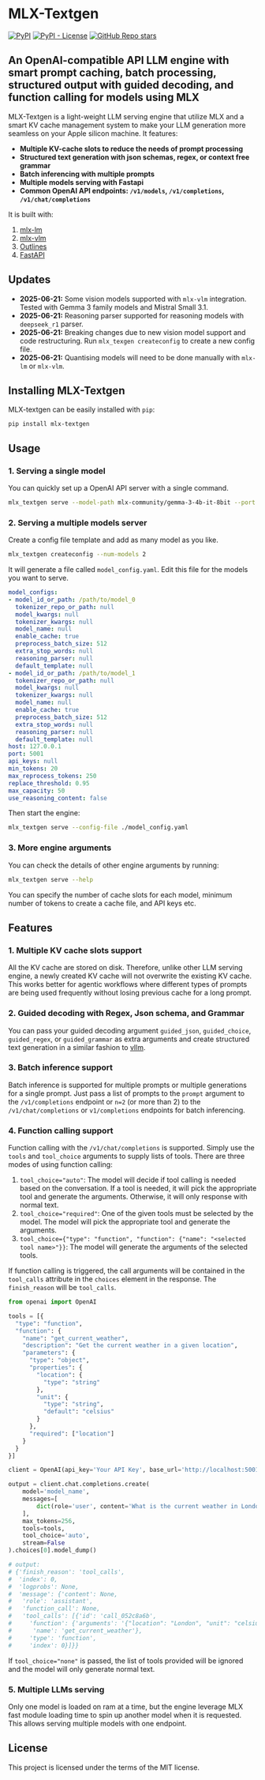 # MLX-Textgen
[![PyPI](https://img.shields.io/pypi/v/mlx-textgen)](https://pypi.org/project/mlx-textgen/)
[![PyPI - License](https://img.shields.io/pypi/l/mlx-textgen)](https://pypi.org/project/mlx-textgen/)
[![GitHub Repo stars](https://img.shields.io/github/stars/nath1295/mlx-textgen)](https://pypi.org/project/mlx-textgen/)

## An OpenAI-compatible API LLM engine with smart prompt caching, batch processing, structured output with guided decoding, and function calling for models using MLX  

MLX-Textgen is a light-weight LLM serving engine that utilize MLX and a smart KV cache management system to make your LLM generation more seamless on your Apple silicon machine. It features:
- **Multiple KV-cache slots to reduce the needs of prompt processing**
- **Structured text generation with json schemas, regex, or context free grammar**
- **Batch inferencing with multiple prompts**
- **Multiple models serving with Fastapi**
- **Common OpenAI API endpoints: `/v1/models`, `/v1/completions`, `/v1/chat/completions`**

It is built with:
1. [mlx-lm](https://github.com/ml-explore/mlx-lm)
2. [mlx-vlm](https://github.com/Blaizzy/mlx-vlm)
3. [Outlines](https://github.com/dottxt-ai/outlines)
4. [FastAPI](https://github.com/fastapi/fastapi)

## Updates
- **2025-06-21:** Some vision models supported with `mlx-vlm` integration. Tested with Gemma 3 family models and Mistral Small 3.1.
- **2025-06-21:** Reasoning parser supported for reasoning models with `deepseek_r1` parser.
- **2025-06-21:** Breaking changes due to new vision model support and code restructuring. Run `mlx_texgen createconfig` to create a new config file.
- **2025-06-21:** Quantising models will need to be done manually with `mlx-lm` or `mlx-vlm`.

## Installing MLX-Textgen
MLX-textgen can be easily installed with `pip`:
```
pip install mlx-textgen
```

## Usage
### 1. Serving a single model
You can quickly set up a OpenAI API server with a single command.

```bash
mlx_textgen serve --model-path mlx-community/gemma-3-4b-it-8bit --port 5001
```

### 2. Serving a multiple models server
Create a config file template and add as many model as you like.
```bash
mlx_textgen createconfig --num-models 2
```

It will generate a file called `model_config.yaml`. Edit this file for the models you want to serve.
```yaml
model_configs:
- model_id_or_path: /path/to/model_0
  tokenizer_repo_or_path: null
  model_kwargs: null
  tokenizer_kwargs: null
  model_name: null
  enable_cache: true
  preprocess_batch_size: 512
  extra_stop_words: null
  reasoning_parser: null
  default_template: null
- model_id_or_path: /path/to/model_1
  tokenizer_repo_or_path: null
  model_kwargs: null
  tokenizer_kwargs: null
  model_name: null
  enable_cache: true
  preprocess_batch_size: 512
  extra_stop_words: null
  reasoning_parser: null
  default_template: null
host: 127.0.0.1
port: 5001
api_keys: null
min_tokens: 20
max_reprocess_tokens: 250
replace_threshold: 0.95
max_capacity: 50
use_reasoning_content: false
```

Then start the engine:
```bash
mlx_textgen serve --config-file ./model_config.yaml
```

### 3. More engine arguments
You can check the details of other engine arguments by running:
```bash
mlx_textgen serve --help
```

You can specify the number of cache slots for each model, minimum number of tokens to create a cache file, and API keys etc.

## Features
### 1. Multiple KV cache slots support
All the KV cache are stored on disk. Therefore, unlike other LLM serving engine, a newly created KV cache will not overwrite the existing KV cache. This works better for agentic workflows where different types of prompts are being used frequently without losing previous cache for a long prompt.

### 2. Guided decoding with Regex, Json schema, and Grammar
You can pass your guided decoding argument `guided_json`, `guided_choice`, `guided_regex`, or `guided_grammar` as extra arguments and create structured text generation in a similar fashion to [vllm](https://github.com/vllm-project/vllm).

### 3. Batch inference support
Batch inference is supported for multiple prompts or multiple generations for a single prompt. Just pass a list of prompts to the `prompt` argument to the `/v1/completions` endpoint or `n=2` (or more than 2) to the `/v1/chat/completions` or `v1/completions` endpoints for batch inferencing.

### 4. Function calling support
Function calling with the `/v1/chat/completions` is supported. Simply use the `tools` and `tool_choice` arguments to supply lists of tools. There are three modes of using function calling:
1. `tool_choice="auto"`: The model will decide if tool calling is needed based on the conversation. If a tool is needed, it will pick the appropriate tool and generate the arguments. Otherwise, it will only response with normal text.
2. `tool_choice="required"`: One of the given tools must be selected by the model. The model will pick the appropriate tool and generate the arguments.
3. `tool_choice={"type": "function", "function": {"name": "<selected tool name>"}}`: The model will generate the arguments of the selected tools.  

If function calling is triggered, the call arguments will be contained in the `tool_calls` attribute in the `choices` element in the response. The `finish_reason` will be `tool_calls`.
```python
from openai import OpenAI

tools = [{
  "type": "function",
  "function": {
    "name": "get_current_weather",
    "description": "Get the current weather in a given location",
    "parameters": {
      "type": "object",
      "properties": {
        "location": {
          "type": "string"
        },
        "unit": {
          "type": "string",
          "default": "celsius"
        }
      },
      "required": ["location"]
    }
  }
}]

client = OpenAI(api_key='Your API Key', base_url='http://localhost:5001/v1/')

output = client.chat.completions.create(
    model='model_name',
    messages=[
        dict(role='user', content='What is the current weather in London?')
    ],
    max_tokens=256,
    tools=tools,
    tool_choice='auto',
    stream=False
).choices[0].model_dump()

# output: 
# {'finish_reason': 'tool_calls',
#  'index': 0,
#  'logprobs': None,
#  'message': {'content': None,
#   'role': 'assistant',
#   'function_call': None,
#   'tool_calls': [{'id': 'call_052c8a6b',
#     'function': {'arguments': '{"location": "London", "unit": "celsius" }',
#      'name': 'get_current_weather'},
#     'type': 'function',
#     'index': 0}]}}
```

If `tool_choice="none"` is passed, the list of tools provided will be ignored and the model will only generate normal text.

### 5. Multiple LLMs serving
Only one model is loaded on ram at a time, but the engine leverage MLX fast module loading time to spin up another model when it is requested. This allows serving multiple models with one endpoint.

## License
This project is licensed under the terms of the MIT license.
